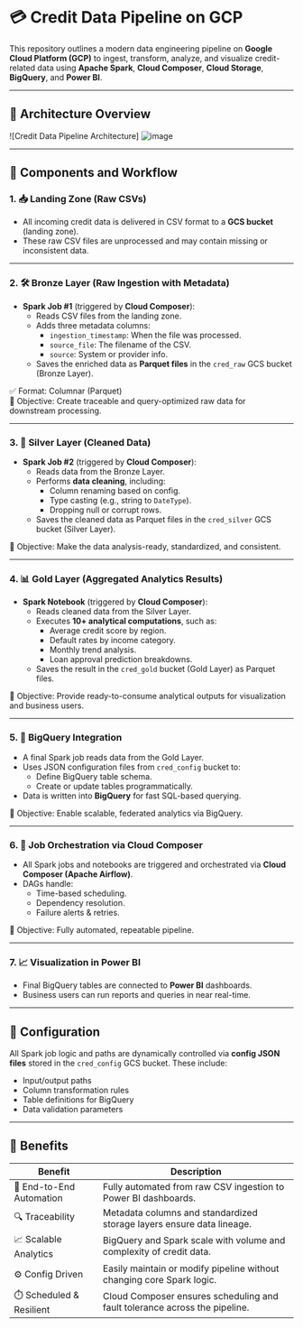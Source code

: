 # 💳 Credit Data Pipeline on GCP

This repository outlines a modern data engineering pipeline on **Google Cloud Platform (GCP)** to ingest, transform, analyze, and visualize credit-related data using **Apache Spark**, **Cloud Composer**, **Cloud Storage**, **BigQuery**, and **Power BI**.

---

## 📌 Architecture Overview

![Credit Data Pipeline Architecture]
![image](https://github.com/user-attachments/assets/2a4aa98e-712c-41b9-be42-3867839faed6)

---

## 📂 Components and Workflow

### 1. 📥 Landing Zone (Raw CSVs)

- All incoming credit data is delivered in CSV format to a **GCS bucket** (landing zone).
- These raw CSV files are unprocessed and may contain missing or inconsistent data.

---

### 2. 🛠️ Bronze Layer (Raw Ingestion with Metadata)

- **Spark Job #1** (triggered by **Cloud Composer**):
  - Reads CSV files from the landing zone.
  - Adds three metadata columns:
    - `ingestion_timestamp`: When the file was processed.
    - `source_file`: The filename of the CSV.
    - `source`: System or provider info.
  - Saves the enriched data as **Parquet files** in the `cred_raw` GCS bucket (Bronze Layer).
  
✅ Format: Columnar (Parquet)  
🎯 Objective: Create traceable and query-optimized raw data for downstream processing.

---

### 3. 🧹 Silver Layer (Cleaned Data)

- **Spark Job #2** (triggered by **Cloud Composer**):
  - Reads data from the Bronze Layer.
  - Performs **data cleaning**, including:
    - Column renaming based on config.
    - Type casting (e.g., string to `DateType`).
    - Dropping null or corrupt rows.
  - Saves the cleaned data as Parquet files in the `cred_silver` GCS bucket (Silver Layer).

🎯 Objective: Make the data analysis-ready, standardized, and consistent.

---

### 4. 📊 Gold Layer (Aggregated Analytics Results)

- **Spark Notebook** (triggered by **Cloud Composer**):
  - Reads cleaned data from the Silver Layer.
  - Executes **10+ analytical computations**, such as:
    - Average credit score by region.
    - Default rates by income category.
    - Monthly trend analysis.
    - Loan approval prediction breakdowns.
  - Saves the result in the `cred_gold` bucket (Gold Layer) as Parquet files.

🎯 Objective: Provide ready-to-consume analytical outputs for visualization and business users.

---

### 5. 🧾 BigQuery Integration

- A final Spark job reads data from the Gold Layer.
- Uses JSON configuration files from `cred_config` bucket to:
  - Define BigQuery table schema.
  - Create or update tables programmatically.
- Data is written into **BigQuery** for fast SQL-based querying.

🎯 Objective: Enable scalable, federated analytics via BigQuery.

---

### 6. 📅 Job Orchestration via Cloud Composer

- All Spark jobs and notebooks are triggered and orchestrated via **Cloud Composer (Apache Airflow)**.
- DAGs handle:
  - Time-based scheduling.
  - Dependency resolution.
  - Failure alerts & retries.

🎯 Objective: Fully automated, repeatable pipeline.

---

### 7. 📈 Visualization in Power BI

- Final BigQuery tables are connected to **Power BI** dashboards.
- Business users can run reports and queries in near real-time.

---

## 🧾 Configuration

All Spark job logic and paths are dynamically controlled via **config JSON files** stored in the `cred_config` GCS bucket. These include:

- Input/output paths
- Column transformation rules
- Table definitions for BigQuery
- Data validation parameters

---

## 📌 Benefits

| Benefit                    | Description                                                                 |
|---------------------------|-----------------------------------------------------------------------------|
| 🔁 End-to-End Automation   | Fully automated from raw CSV ingestion to Power BI dashboards.             |
| 🔍 Traceability           | Metadata columns and standardized storage layers ensure data lineage.       |
| 📈 Scalable Analytics     | BigQuery and Spark scale with volume and complexity of credit data.         |
| ⚙️ Config Driven          | Easily maintain or modify pipeline without changing core Spark logic.       |
| ⏱️ Scheduled & Resilient  | Cloud Composer ensures scheduling and fault tolerance across the pipeline. |
